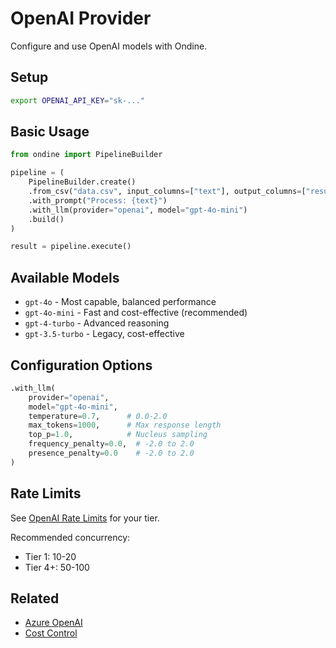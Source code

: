 # OpenAI Provider

Configure and use OpenAI models with Ondine.

## Setup

```bash
export OPENAI_API_KEY="sk-..."
```

## Basic Usage

```python
from ondine import PipelineBuilder

pipeline = (
    PipelineBuilder.create()
    .from_csv("data.csv", input_columns=["text"], output_columns=["result"])
    .with_prompt("Process: {text}")
    .with_llm(provider="openai", model="gpt-4o-mini")
    .build()
)

result = pipeline.execute()
```

## Available Models

- `gpt-4o` - Most capable, balanced performance
- `gpt-4o-mini` - Fast and cost-effective (recommended)
- `gpt-4-turbo` - Advanced reasoning
- `gpt-3.5-turbo` - Legacy, cost-effective

## Configuration Options

```python
.with_llm(
    provider="openai",
    model="gpt-4o-mini",
    temperature=0.7,      # 0.0-2.0
    max_tokens=1000,      # Max response length
    top_p=1.0,            # Nucleus sampling
    frequency_penalty=0.0,  # -2.0 to 2.0
    presence_penalty=0.0    # -2.0 to 2.0
)
```

## Rate Limits

See [OpenAI Rate Limits](https://platform.openai.com/docs/guides/rate-limits) for your tier.

Recommended concurrency:
- Tier 1: 10-20
- Tier 4+: 50-100

## Related

- [Azure OpenAI](azure.md)
- [Cost Control](../cost-control.md)

